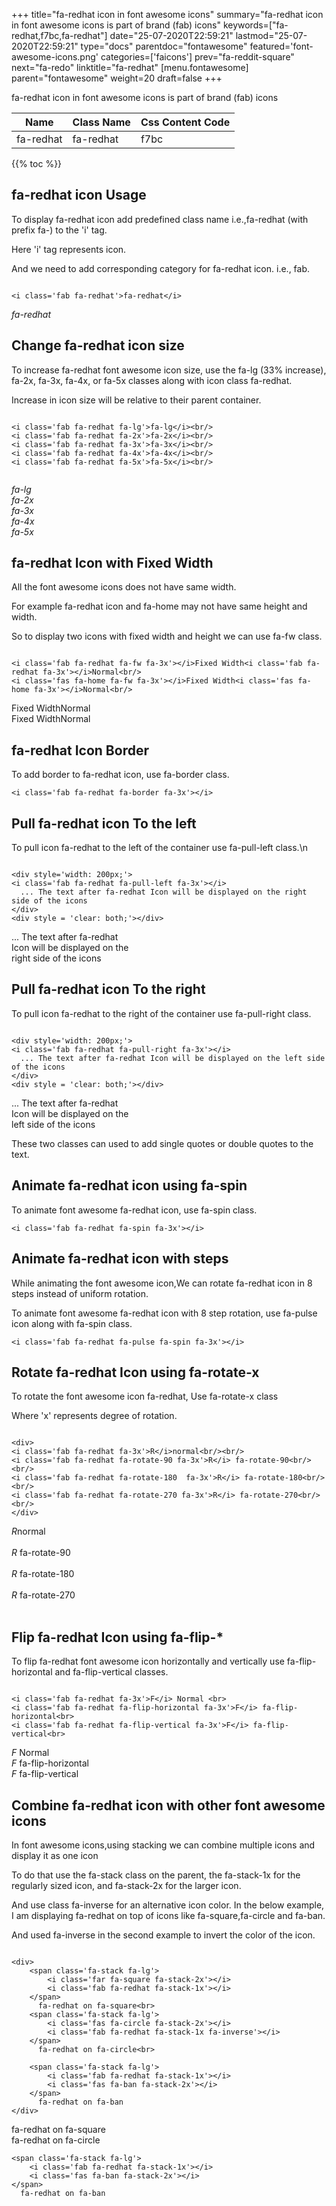 +++
title="fa-redhat icon in font awesome icons"
summary="fa-redhat icon in font awesome icons is part of brand (fab) icons"
keywords=["fa-redhat,f7bc,fa-redhat"]
date="25-07-2020T22:59:21"
lastmod="25-07-2020T22:59:21"
type="docs"
parentdoc="fontawesome"
featured='font-awesome-icons.png'
categories=['faicons']
prev="fa-reddit-square"
next="fa-redo"
linktitle="fa-redhat"
[menu.fontawesome]
parent="fontawesome"
weight=20
draft=false
+++


fa-redhat icon in font awesome icons is part of brand (fab) icons

<div class='table-responsive'><table class='table'><thead><tr><th>Name</th><th>Class Name</th><th>Css Content Code</th></tr></thead><tbody><tr><td>fa-redhat</td><td>fa-redhat</td><td>f7bc</td></tr></tbody></table></div>


{{% toc %}}


## fa-redhat icon Usage

To display fa-redhat icon add predefined class name i.e.,fa-redhat (with prefix fa-) to the 'i' tag.

Here 'i' tag represents icon.

And we need to add corresponding category for fa-redhat icon. i.e., fab.


```

<i class='fab fa-redhat'>fa-redhat</i>
```

<i class='fab fa-redhat'>fa-redhat</i>




## Change fa-redhat icon size
To increase fa-redhat font awesome icon size, use the fa-lg (33% increase), fa-2x, fa-3x, fa-4x, or fa-5x classes along with icon class fa-redhat.

Increase in icon size will be relative to their parent container. 

```

<i class='fab fa-redhat fa-lg'>fa-lg</i><br/>
<i class='fab fa-redhat fa-2x'>fa-2x</i><br/>
<i class='fab fa-redhat fa-3x'>fa-3x</i><br/>
<i class='fab fa-redhat fa-4x'>fa-4x</i><br/>
<i class='fab fa-redhat fa-5x'>fa-5x</i><br/>
            
```

<i class='fab fa-redhat fa-lg'>fa-lg</i><br/>
<i class='fab fa-redhat fa-2x'>fa-2x</i><br/>
<i class='fab fa-redhat fa-3x'>fa-3x</i><br/>
<i class='fab fa-redhat fa-4x'>fa-4x</i><br/>
<i class='fab fa-redhat fa-5x'>fa-5x</i><br/>
            



## fa-redhat Icon with Fixed Width 

All the font awesome icons does not have same width.

For example fa-redhat icon and fa-home may not have same height and width.

So to display two icons with fixed width and height we can use fa-fw class.


```

<i class='fab fa-redhat fa-fw fa-3x'></i>Fixed Width<i class='fab fa-redhat fa-3x'></i>Normal<br/>
<i class='fas fa-home fa-fw fa-3x'></i>Fixed Width<i class='fas fa-home fa-3x'></i>Normal<br/>
```

<i class='fab fa-redhat fa-fw fa-3x'></i>Fixed Width<i class='fab fa-redhat fa-3x'></i>Normal<br/>
<i class='fas fa-home fa-fw fa-3x'></i>Fixed Width<i class='fas fa-home fa-3x'></i>Normal<br/>



## fa-redhat Icon Border 

To add border to fa-redhat icon, use fa-border class.


```
<i class='fab fa-redhat fa-border fa-3x'></i>

```
<i class='fab fa-redhat fa-border fa-3x'></i>





## Pull fa-redhat icon To the left

To pull icon fa-redhat to the left of the container use fa-pull-left class.\n

```

<div style='width: 200px;'>
<i class='fab fa-redhat fa-pull-left fa-3x'></i>
  ... The text after fa-redhat Icon will be displayed on the right side of the icons
</div>
<div style = 'clear: both;'></div>
```

<div style='width: 200px;'>
<i class='fab fa-redhat fa-pull-left fa-3x'></i>
  ... The text after fa-redhat Icon will be displayed on the right side of the icons
</div>
<div style = 'clear: both;'></div>




## Pull fa-redhat icon To the right
To pull icon fa-redhat to the right of the container use fa-pull-right class.

```

<div style='width: 200px;'>
<i class='fab fa-redhat fa-pull-right fa-3x'></i>
  ... The text after fa-redhat Icon will be displayed on the left side of the icons
</div>
<div style = 'clear: both;'></div>
```

<div style='width: 200px;'>
<i class='fab fa-redhat fa-pull-right fa-3x'></i>
  ... The text after fa-redhat Icon will be displayed on the left side of the icons
</div>
<div style = 'clear: both;'></div>

These two classes can used to add single quotes or double quotes to the text.


## Animate fa-redhat icon using fa-spin
To animate font awesome fa-redhat icon, use fa-spin class.

```
<i class='fab fa-redhat fa-spin fa-3x'></i>
```
<i class='fab fa-redhat fa-spin fa-3x'></i>




## Animate fa-redhat icon with steps
While animating the font awesome icon,We can rotate fa-redhat icon in 8 steps instead of uniform rotation.

To animate font awesome fa-redhat icon with 8 step rotation, use fa-pulse icon along with fa-spin class.


```
<i class='fab fa-redhat fa-pulse fa-spin fa-3x'></i>

```
<i class='fab fa-redhat fa-pulse fa-spin fa-3x'></i>





## Rotate fa-redhat Icon using fa-rotate-x
To rotate the font awesome icon fa-redhat, Use fa-rotate-x class

Where 'x' represents degree of rotation.


```

<div>
<i class='fab fa-redhat fa-3x'>R</i>normal<br/><br/>
<i class='fab fa-redhat fa-rotate-90 fa-3x'>R</i> fa-rotate-90<br/><br/> 
<i class='fab fa-redhat fa-rotate-180  fa-3x'>R</i> fa-rotate-180<br/><br/> 
<i class='fab fa-redhat fa-rotate-270 fa-3x'>R</i> fa-rotate-270<br/><br/>
</div>
```

<div>
<i class='fab fa-redhat fa-3x'>R</i>normal<br/><br/>
<i class='fab fa-redhat fa-rotate-90 fa-3x'>R</i> fa-rotate-90<br/><br/> 
<i class='fab fa-redhat fa-rotate-180  fa-3x'>R</i> fa-rotate-180<br/><br/> 
<i class='fab fa-redhat fa-rotate-270 fa-3x'>R</i> fa-rotate-270<br/><br/>
</div>




## Flip fa-redhat Icon using fa-flip-*
To flip fa-redhat font awesome icon horizontally and vertically use fa-flip-horizontal and fa-flip-vertical classes. 

```

<i class='fab fa-redhat fa-3x'>F</i> Normal <br>
<i class='fab fa-redhat fa-flip-horizontal fa-3x'>F</i> fa-flip-horizontal<br>
<i class='fab fa-redhat fa-flip-vertical fa-3x'>F</i> fa-flip-vertical<br>
```

<i class='fab fa-redhat fa-3x'>F</i> Normal <br>
<i class='fab fa-redhat fa-flip-horizontal fa-3x'>F</i> fa-flip-horizontal<br>
<i class='fab fa-redhat fa-flip-vertical fa-3x'>F</i> fa-flip-vertical<br>




## Combine fa-redhat icon with other font awesome icons
In font awesome icons,using stacking we can combine multiple icons and display it as one icon 

To do that use the fa-stack class on the parent, the fa-stack-1x for the regularly sized icon, and fa-stack-2x for the larger icon.

And use class fa-inverse for an alternative icon color. 
In the below example, I am displaying fa-redhat on top of icons like fa-square,fa-circle and fa-ban.

And used fa-inverse in the second example to invert the color of the icon.

```

<div>
    <span class='fa-stack fa-lg'>
        <i class='far fa-square fa-stack-2x'></i>
        <i class='fab fa-redhat fa-stack-1x'></i>
    </span>
      fa-redhat on fa-square<br>
    <span class='fa-stack fa-lg'>
        <i class='fas fa-circle fa-stack-2x'></i>
        <i class='fab fa-redhat fa-stack-1x fa-inverse'></i>
    </span>
      fa-redhat on fa-circle<br>

    <span class='fa-stack fa-lg'>
        <i class='fab fa-redhat fa-stack-1x'></i>
        <i class='fas fa-ban fa-stack-2x'></i>
    </span>
      fa-redhat on fa-ban
</div>
```

<div>
    <span class='fa-stack fa-lg'>
        <i class='far fa-square fa-stack-2x'></i>
        <i class='fab fa-redhat fa-stack-1x'></i>
    </span>
      fa-redhat on fa-square<br>
    <span class='fa-stack fa-lg'>
        <i class='fas fa-circle fa-stack-2x'></i>
        <i class='fab fa-redhat fa-stack-1x fa-inverse'></i>
    </span>
      fa-redhat on fa-circle<br>

    <span class='fa-stack fa-lg'>
        <i class='fab fa-redhat fa-stack-1x'></i>
        <i class='fas fa-ban fa-stack-2x'></i>
    </span>
      fa-redhat on fa-ban
</div>






